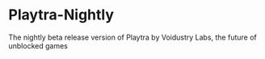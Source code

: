 # Playtra-Nightly
The nightly beta release version of Playtra by Voidustry Labs, the future of unblocked games
